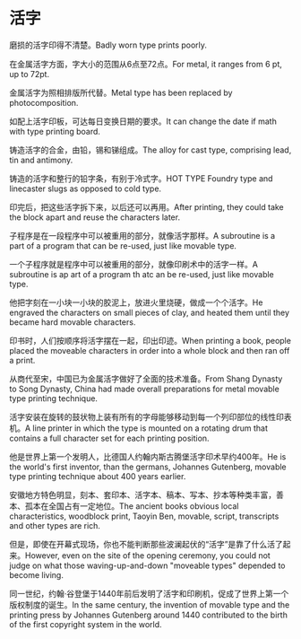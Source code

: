 # 活字

<p><span class="chinese">磨损的活字印得不清楚。</span><span class="english">Badly worn type prints poorly.</span></p>

<p><span class="chinese">在金属活字方面，字大小的范围从6点至72点。</span><span class="english">For metal, it ranges from 6 pt, up to 72pt.</span></p>

<p><span class="chinese">金属活字为照相排版所代替。</span><span class="english">Metal type has been replaced by photocomposition.</span></p>

<p><span class="chinese">如配上活字印板，可达每日变换日期的要求。</span><span class="english">It can change the date if math with type printing board.</span></p>

<p><span class="chinese">铸造活字的合金，由铅，锡和锑组成。</span><span class="english">The alloy for cast type, comprising lead, tin and antimony.</span></p>

<p><span class="chinese">铸造的活字和整行的铅字条，有别于冷式字。</span><span class="english">HOT TYPE Foundry type and linecaster slugs as opposed to cold type.</span></p>

<p><span class="chinese">印完后，把这些活字拆下来，以后还可以再用。</span><span class="english">After printing, they could take the block apart and reuse the characters later.</span></p>

<p><span class="chinese">子程序是在一段程序中可以被重用的部分，就像活字那样。</span><span class="english">A subroutine is a part of a program that can be re-used, just like movable type.</span></p>

<p><span class="chinese">一个子程序就是程序中可以被重用的部分，就像印刷术中的活字一样。</span><span class="english">A subroutine is ap art of a program th atc an be re-used, just like movable type.</span></p>

<p><span class="chinese">他把字刻在一小块一小块的胶泥上，放进火里烧硬，做成一个个活字。</span><span class="english">He engraved the characters on small pieces of clay, and heated them until they became hard movable characters.</span></p>

<p><span class="chinese">印书时，人们按顺序将活字摆在一起，印出印迹。</span><span class="english">When printing a book, people placed the moveable characters in order into a whole block and then ran off a print.</span></p>

<p><span class="chinese">从商代至宋，中国已为金属活字做好了全面的技术准备。</span><span class="english">From Shang Dynasty to Song Dynasty, China had made overall preparations for metal movable type printing technique.</span></p>

<p><span class="chinese">活字安装在旋转的鼓状物上装有所有的字母能够移动到每一个列印部位的线性印表机。</span><span class="english">A line printer in which the type is mounted on a rotating drum that contains a full character set for each printing position.</span></p>

<p><span class="chinese">他是世界上第一个发明人，比德国人约翰内斯古腾堡活字印术早约400年。</span><span class="english">He is the world's first inventor, than the germans, Johannes Gutenberg, movable type printing technique about 400 years earlier.</span></p>

<p><span class="chinese">安徽地方特色明显，刻本、套印本、活字本、稿本、写本、抄本等种类丰富，善本、孤本在全国占有一定地位。</span><span class="english">The ancient books obvious local characteristics, woodblock print, Taoyin Ben, movable, script, transcripts and other types are rich.</span></p>

<p><span class="chinese">但是，即使在开幕式现场，你也不能判断那些波澜起伏的“活字”是靠了什么活了起来。</span><span class="english">However, even on the site of the opening ceremony, you could not judge on what those waving-up-and-down "moveable types" depended to become living.</span></p>

<p><span class="chinese">同一世纪，约翰·谷登堡于1440年前后发明了活字和印刷机，促成了世界上第一个版权制度的诞生。</span><span class="english">In the same century, the invention of movable type and the printing press by Johannes Gutenberg around 1440 contributed to the birth of the first copyright system in the world.</span></p>

